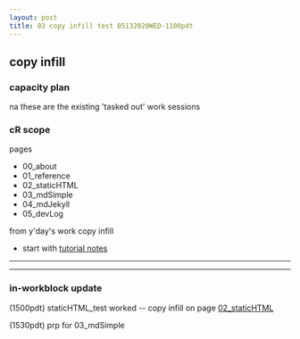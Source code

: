 ```yaml
---
layout: post
title: 03 copy infill test 05132020WED-1100pdt
---
```


## copy infill ##

### capacity plan ###

na these are the existing 'tasked out' work sessions

### cR scope ###

pages 
- 00_about
- 01_reference
- 02_staticHTML
- 03_mdSimple
- 04_mdJekyll
- 05_devLog

from y'day's work
copy infill
  - start with [tutorial notes](https://docs.google.com/document/d/1QC84LIC3qqPJ89UNM5qxDqCYKz9AfRnocH1D1d8vy8c/edit) 


---
---


### in-workblock update ###

(1500pdt) staticHTML_test worked -- copy infill on page [02_staticHTML](https://rrtuk.github.io/g3hP/02_staticHTML.html)

(1530pdt) prp for 03_mdSimple 
